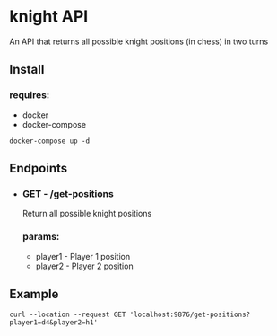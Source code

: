 # knight API

An API that returns all possible knight positions (in chess) in two turns

## Install
### requires: 
- docker
- docker-compose

```
docker-compose up -d
```

## Endpoints

-  ### GET - /get-positions

    Return  all possible knight positions
    ### params:
    - player1 - Player 1 position 
    - player2 - Player 2 position 

## Example

```
curl --location --request GET 'localhost:9876/get-positions?player1=d4&player2=h1'
```